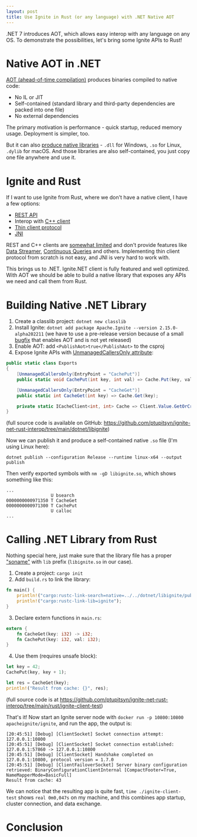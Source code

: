 ```yaml
---
layout: post
title: Use Ignite in Rust (or any language) with .NET Native AOT
---
```


.NET 7 introduces AOT, which allows easy interop with any language on any OS. To demonstrate the possibilities, let's bring some Ignite APIs to Rust!

# Native AOT in .NET

[AOT (ahead-of-time compilation)](https://learn.microsoft.com/en-us/dotnet/core/deploying/native-aot/) produces binaries compiled to native code:
* No IL or JIT
* Self-contained (standard library and third-party dependencies are packed into one file)
* No external dependencies

The primary motivation is performance - quick startup, reduced memory usage. Deployment is simpler, too.

But it can also [produce native libraries](https://learn.microsoft.com/en-us/dotnet/core/deploying/native-aot/#build-native-libraries) - `.dll` for Windows, `.so` for Linux, `.dylib` for macOS.
And those libraries are also self-contained, you just copy one file anywhere and use it.

# Ignite and Rust

If I want to use Ignite from Rust, where we don't have a native client, I have a few options:
* [REST API](https://ignite.apache.org/docs/latest/restapi)
* Interop with [C++ client](https://ignite.apache.org/docs/latest/quick-start/cpp) 
* [Thin client protocol](https://cwiki.apache.org/confluence/display/IGNITE/IEP-9+Thin+Client+Protocol)
* [JNI](https://en.wikipedia.org/wiki/Java_Native_Interface)

REST and C++ clients are [somewhat limited](https://cwiki.apache.org/confluence/display/IGNITE/Thin+clients+features) and don't provide features like 
[Data Streamer](https://ignite.apache.org/docs/latest/data-streaming), [Continuous Queries](https://ignite.apache.org/docs/latest/key-value-api/continuous-queries) and others.
Implementing thin client protocol from scratch is not easy, and JNI is very hard to work with.

This brings us to .NET. Ignite.NET client is fully featured and well optimized. 
With AOT we should be able to build a native library that exposes any APIs we need and call them from Rust.

# Building Native .NET Library

1. Create a classlib project: `dotnet new classlib`
2. Install Ignite: `dotnet add package Apache.Ignite --version 2.15.0-alpha202211` (we have to use a pre-release version because of a small [bugfix](https://github.com/apache/ignite/commit/6ad8d4085b48f0bd667f478df7a1b91e521c97c3) that enables AOT and is not yet released)
3. Enable AOT: add `<PublishAot>true</PublishAot>` to the csproj 
4. Expose Ignite APIs with [UnmanagedCallersOnly attribute](https://learn.microsoft.com/en-us/dotnet/api/system.runtime.interopservices.unmanagedcallersonlyattribute?view=net-6.0):
```csharp
public static class Exports
{
    [UnmanagedCallersOnly(EntryPoint = "CachePut")]
    public static void CachePut(int key, int val) => Cache.Put(key, val);

    [UnmanagedCallersOnly(EntryPoint = "CacheGet")]
    public static int CacheGet(int key) => Cache.Get(key);

    private static ICacheClient<int, int> Cache => Client.Value.GetOrCreateCache<int, int>("c");
}
```

(full source code is available on GitHub: https://github.com/ptupitsyn/ignite-net-rust-interop/tree/main/dotnet/libignite)

Now we can publish it and produce a self-contained native `.so` file (I'm using Linux here):
```
dotnet publish --configuration Release --runtime linux-x64 --output publish
```

Then verify exported symbols with `nm -gD libignite.so`, which shows something like this:
```
...
                 U bsearch
0000000000971350 T CacheGet
0000000000971300 T CachePut
                 U calloc
...
```

# Calling .NET Library from Rust

Nothing special here, just make sure that the library file has a proper ["soname"](https://en.wikipedia.org/wiki/Soname) with `lib` prefix (`libignite.so` in our case).

1. Create a project: `cargo init`
2. Add `build.rs` to link the library:
```rust
fn main() {
    println!("cargo:rustc-link-search=native=../../dotnet/libignite/publish");
    println!("cargo:rustc-link-lib=ignite");
}
```
3. Declare extern functions in `main.rs`:
```rust
extern {
    fn CacheGet(key: i32) -> i32;
    fn CachePut(key: i32, val: i32);
}
```
4. Use them (requires unsafe block):
```rust
let key = 42;
CachePut(key, key + 1);

let res = CacheGet(key);
println!("Result from cache: {}", res);
```

(full source code is at https://github.com/ptupitsyn/ignite-net-rust-interop/tree/main/rust/ignite-client-test)

That's it! Now start an Ignite server node with `docker run -p 10800:10800 apacheignite/ignite`, and run the app, the output is:
```
[20:45:51] [Debug] [ClientSocket] Socket connection attempt: 127.0.0.1:10800
[20:45:51] [Debug] [ClientSocket] Socket connection established: 127.0.0.1:57860 -> 127.0.0.1:10800
[20:45:51] [Debug] [ClientSocket] Handshake completed on 127.0.0.1:10800, protocol version = 1.7.0
[20:45:51] [Debug] [ClientFailoverSocket] Server binary configuration retrieved: BinaryConfigurationClientInternal [CompactFooter=True, NameMapperMode=BasicFull]
Result from cache: 43
```

We can notice that the resulting app is quite fast, `time ./ignite-client-test` shows `real	0m0,047s` on my machine, and this combines app startup, cluster connection, and data exchange.

# Conclusion
